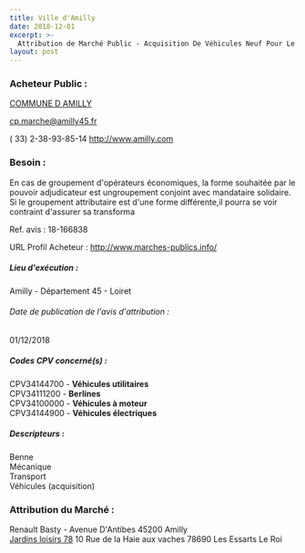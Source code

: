 ```yaml
---
title: Ville d'Amilly
date: 2018-12-01
excerpt: >-
  Attribution de Marché Public - Acquisition De Véhicules Neuf Pour Le Parc Automobile De La Ville D'Amilly
layout: post
---
```


### Acheteur Public : 
<a href="/acheteur-33/siren-214500043"> COMMUNE D AMILLY</a><br/>



cp.marche@amilly45.fr

( 33) 2-38-93-85-14
http://www.amilly.com
### Besoin :

En cas de groupement d'opérateurs économiques, la forme souhaitée par le pouvoir adjudicateur est ungroupement conjoint avec mandataire solidaire. Si le groupement attributaire est d'une forme différente,il pourra se voir contraint d'assurer sa transforma

Ref. avis : 18-166838

URL Profil Acheteur : http://www.marches-publics.info/

##### Lieu d'exécution :

Amilly - Département 45 - Loiret

###### Date de publication de l'avis d'attribution : 
01/12/2018

##### Codes CPV concerné(s) :
CPV34144700 - **Véhicules utilitaires** <br/>
CPV34111200 - **Berlines** <br/>
CPV34100000 - **Véhicules à moteur** <br/>
CPV34144900 - **Véhicules électriques** <br/>

##### Descripteurs :
Benne <br/>
Mécanique <br/>
Transport <br/>
Véhicules (acquisition) <br/>

### Attribution du Marché :
Renault Basty - Avenue D'Antibes 45200 Amilly <br/>
<a href="/entreprise-261/siren-434225017"> Jardins loisirs 78</a>    10 Rue de la Haie aux vaches 78690 Les Essarts Le Roi <br/>
